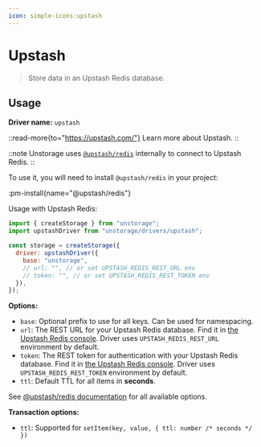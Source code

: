 ```yaml
---
icon: simple-icons:upstash
---
```


# Upstash

> Store data in an Upstash Redis database.

## Usage

**Driver name:** `upstash`

::read-more{to="https://upstash.com/"}
Learn more about Upstash.
::

::note
Unstorage uses [`@upstash/redis`](https://github.com/upstash/upstash-redis) internally to connect to Upstash Redis.
::

To use it, you will need to install `@upstash/redis` in your project:

:pm-install{name="@upstash/redis"}

Usage with Upstash Redis:

```js
import { createStorage } from "unstorage";
import upstashDriver from "unstorage/drivers/upstash";

const storage = createStorage({
  driver: upstashDriver({
    base: "unstorage",
    // url: "", // or set UPSTASH_REDIS_REST_URL env
    // token: "", // or set UPSTASH_REDIS_REST_TOKEN env
  }),
});
```

**Options:**

- `base`: Optional prefix to use for all keys. Can be used for namespacing.
- `url`: The REST URL for your Upstash Redis database. Find it in [the Upstash Redis console](https://console.upstash.com/redis/). Driver uses `UPSTASH_REDIS_REST_URL` environment by default.
- `token`: The REST token for authentication with your Upstash Redis database. Find it in [the Upstash Redis console](https://console.upstash.com/redis/). Driver uses `UPSTASH_REDIS_REST_TOKEN` environment by default.
- `ttl`: Default TTL for all items in **seconds**.

See [@upstash/redis documentation](https://upstash.com/docs/redis/sdks/ts/overview) for all available options.

**Transaction options:**

- `ttl`: Supported for `setItem(key, value, { ttl: number /* seconds */ })`
